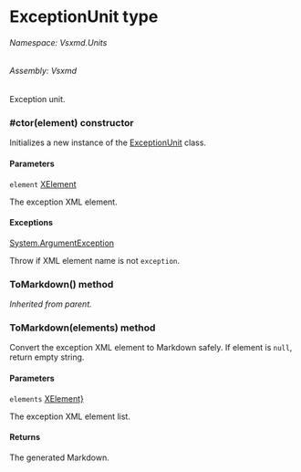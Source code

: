 <a name='T-Vsxmd-Units-ExceptionUnit'></a>
# ExceptionUnit type

###### Namespace:  Vsxmd.Units

###### Assembly:  Vsxmd

Exception unit.

<a name='M-Vsxmd-Units-ExceptionUnit-#ctor-System-Xml-Linq-XElement-'></a>
### #ctor(element) constructor

Initializes a new instance of the [ExceptionUnit](/Vsxmd.Units.ExceptionUnit.md/#T-Vsxmd-Units-ExceptionUnit) class.

#### Parameters

`element`  [XElement](https://docs.microsoft.com/dotnet/api/System.Xml.Linq.XElement)  

The exception XML element.

#### Exceptions

[System.ArgumentException](https://docs.microsoft.com/dotnet/api/System.ArgumentException)  

Throw if XML element name is not `exception`.

<a name='M-Vsxmd-Units-ExceptionUnit-ToMarkdown'></a>
### ToMarkdown() method

*Inherited from parent.*

<a name='M-Vsxmd-Units-ExceptionUnit-ToMarkdown-System-Collections-Generic-IEnumerable{System-Xml-Linq-XElement}-'></a>
### ToMarkdown(elements) method

Convert the exception XML element to Markdown safely.
If element is `null`, return empty string.

#### Parameters

`elements`  [XElement}](https://docs.microsoft.com/dotnet/api/System.Collections.Generic.IEnumerable)  

The exception XML element list.

#### Returns





The generated Markdown.
